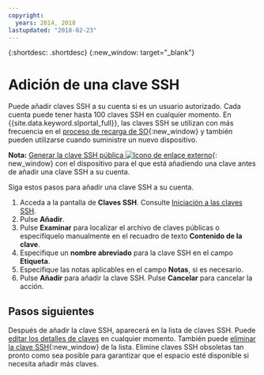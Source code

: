 ```yaml
---
copyright:
  years: 2014, 2018
lastupdated: "2018-02-23"
---
```


{:shortdesc: .shortdesc}
{:new_window: target="_blank"}

# Adición de una clave SSH

Puede añadir claves SSH a su cuenta si es un usuario autorizado. Cada cuenta puede tener hasta 100 claves SSH en cualquier momento. En {{site.data.keyword.slportal_full}}, las claves SSH se utilizan con más frecuencia en el [proceso de recarga de SO](../software/vsi_reload_os.html){:new_window} y también pueden utilizarse cuando suministre un nuevo dispositivo. 

**Nota:** [Generar la clave SSH pública ![Icono de enlace externo](../../icons/launch-glyph.svg "Icono de enlace externo")](https://help.github.com/articles/generating-ssh-keys){: new_window} con el dispositivo para el que está añadiendo una clave antes de añadir una clave SSH a su cuenta. 

Siga estos pasos para añadir una clave SSH a su cuenta.
1. Acceda a la pantalla de **Claves SSH**. Consulte [Iniciación a las claves SSH](index.html).
2. Pulse **Añadir**.
3. Pulse **Examinar** para localizar el archivo de claves públicas o especifíquelo manualmente en el recuadro de texto **Contenido de la clave**.
4. Especifique un **nombre abreviado** para la clave SSH en el campo **Etiqueta**.
5. Especifique las notas aplicables en el campo **Notas**, si es necesario.
6. Pulse **Añadir** para añadir la clave SSH. Pulse **Cancelar** para cancelar la acción.

## Pasos siguientes

Después de añadir la clave SSH, aparecerá en la lista de claves SSH. 
Puede [editar los detalles de claves](edit-details-ssh-key.html) en cualquier momento. También puede [eliminar la clave SSH](remove-ssh-key.html){:new_window} de la lista. Elimine claves SSH obsoletas tan pronto como sea posible para garantizar que el espacio esté disponible si necesita añadir más claves.
